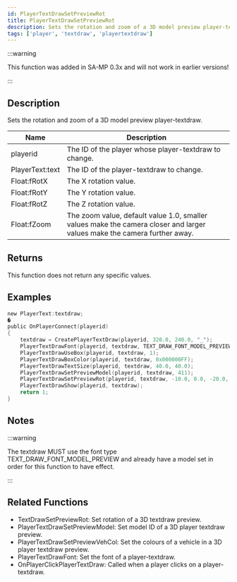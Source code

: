 ```yaml
---
id: PlayerTextDrawSetPreviewRot
title: PlayerTextDrawSetPreviewRot
description: Sets the rotation and zoom of a 3D model preview player-textdraw.
tags: ['player', 'textdraw', 'playertextdraw']
---
```


<TagLinks />

:::warning

This function was added in SA-MP 0.3x and will not work in earlier versions!

:::

## Description

Sets the rotation and zoom of a 3D model preview player-textdraw.


| Name | Description |
|------|-------------|
|playerid | The ID of the player whose player-textdraw to change.|
|PlayerText:text | The ID of the player-textdraw to change.|
|Float:fRotX | The X rotation value.|
|Float:fRotY | The Y rotation value.|
|Float:fRotZ | The Z rotation value.|
|Float:fZoom | The zoom value, default value 1.0, smaller values make the camera closer and larger values make the camera further away.|


## Returns

This function does not return any specific values.


## Examples


```c
new PlayerText:textdraw;
�
public OnPlayerConnect(playerid)
{
	textdraw = CreatePlayerTextDraw(playerid, 320.0, 240.0, "_");
	PlayerTextDrawFont(playerid, textdraw, TEXT_DRAW_FONT_MODEL_PREVIEW);
	PlayerTextDrawUseBox(playerid, textdraw, 1);
	PlayerTextDrawBoxColor(playerid, textdraw, 0x000000FF);
	PlayerTextDrawTextSize(playerid, textdraw, 40.0, 40.0);
	PlayerTextDrawSetPreviewModel(playerid, textdraw, 411);
	PlayerTextDrawSetPreviewRot(playerid, textdraw, -10.0, 0.0, -20.0, 1.0);
	PlayerTextDrawShow(playerid, textdraw);
	return 1;
}
```


## Notes

:::warning

The textdraw MUST use the font type TEXT_DRAW_FONT_MODEL_PREVIEW and already have a model set in order for this function to have effect.

:::


## Related Functions


-  TextDrawSetPreviewRot: Set rotation of a 3D textdraw preview.
-  PlayerTextDrawSetPreviewModel: Set model ID of a 3D player textdraw preview.
-  PlayerTextDrawSetPreviewVehCol: Set the colours of a vehicle in a 3D player textdraw preview.
-  PlayerTextDrawFont: Set the font of a player-textdraw.
-  OnPlayerClickPlayerTextDraw: Called when a player clicks on a player-textdraw.